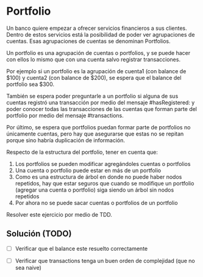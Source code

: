 # Portfolio

Un banco quiere empezar a ofrecer servicios financieros a sus clientes. Dentro
de estos servicios está la posibilidad de poder ver agrupaciones de cuentas.
Esas agrupaciones de cuentas se denominan Portfolios.

Un portfolio es una agrupación de cuentas o portfolios, y se puede hacer con
ellos lo mismo que con una cuenta salvo registrar transacciones. 

Por ejemplo si un portfolio es la agrupación de cuenta1 (con balance de $100) y
cuenta2 (con balance de $200), se espera que el balance del portfolio sea $300.

También se espera poder preguntarle a un portfolio si alguna de sus cuentas
registró una transacción por medio del mensaje #hasRegistered: y poder conocer
todas las transacciones de las cuentas que forman parte del portfolio por medio
del mensaje #transactions.

Por último, se espera que portfolios puedan formar parte de portfolios no
únicamente cuentas, pero hay que asegurarse que estas no se repitan porque sino
habría duplicación de información.

Respecto de la estructura del portfolio, tener en cuenta que:

1. Los portfolios se pueden modificar agregándoles cuentas o portfolios
2. Una cuenta o portfolio puede estar en más de un portfolio
3. Como es una estructura de árbol en donde no puede haber nodos repetidos, hay
   que estar seguros que cuando se modifique un portfolio (agregar una cuenta o
   portfolio) siga siendo un árbol sin nodos repetidos
4. Por ahora no se puede sacar cuentas o portfolios de un portfolio

Resolver este ejercicio por medio de TDD.

## Solución (TODO)

- [ ] Verificar que el balance este resuelto correctamente

- [ ] Verificar que transactions tenga un buen orden de complejidad (que no sea
  naive)
